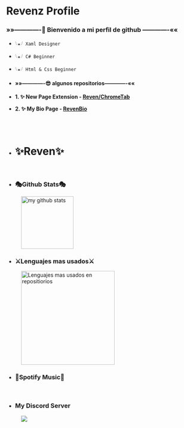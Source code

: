 <div alig="center">
  <h1>Revenz Profile</h1>

  ### »»————-**🍕 Bienvenido a mi perfil de github** ————-««
  - `𓆩★𓆪 Xaml Designer`
  - `𓆩★𓆪 C# Beginner`
  - `𓆩★𓆪 Html & Css Beginner`

  - #### »»————-__😎 algunos repositorios__————-««
  - __1. ✨ New Page Extension -
  [Reven/ChromeTab](https://github.com/Reven208/ChromeNewPage)__
  - __2. ✨ My Bio Page - [RevenBio](https://reven208.github.io/Bio.github.io)__
  <br>
  <br>

  - # __✨Reven✨__
  <br>

  - ### **🎭Github Stats🎭**

  <a>
    <img style="margin-left: 40px;"  height=140em
      src="https://github-readme-stats.vercel.app/api?username=reven208&count_private=true&show_icons=true&theme=dark&hide_border=false&hide_title=false"
      alt="my github stats" />
  </a>

  - ### **⚔️Lenguajes mas usados⚔️**


  <a href="https://github.com/reven208">
    <img style="margin-left: 40px;" height=250em
      src="https://github-readme-stats.vercel.app/api/top-langs/?username=reven208&title_color=ffffff&text_color=c9facc&icon_color=2bFc6a&bg_color=1d1f21"
      alt="Lenguajes mas usados en repositiorios" />
  </a>


  <br>

  - ### **🎃Spotify Music🎃**
  <br>
  <object style="margin-left: 40px;" width=350em type="image/svg+xml"
    data="https://spotify-recently-played-readme.vercel.app/api?user=31zp7fgqfxuoy4bpo7rmlsyyyiz4"></object>
    
  - ### **My Discord Server**

  <a style="margin-left: 40px;" href="https://discord.gg/UVd8Tu9aSt">
    <img
      src="https://discordapp.com/api/guilds/997627619245830194/widget.png?style=banner2">
  </a>
